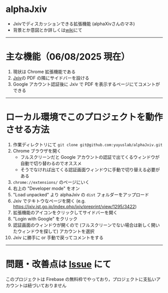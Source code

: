 # alphaJxiv
- Jxivでディスカッションできる拡張機能 (alphaXivさんのマネ)
- 背景とか意図とか詳しくは[wiki](https://github.com/yuyuslab/alphaJxiv/wiki)にて
---
# 主な機能（06/08/2025 現在）
1. 現状は Chrome 拡張機能である
2. [Jxiv](https://jxiv.jst.go.jp/index.php/jxiv)の PDF の隣にサイドバーを設ける
3. Google アカウント認証後に Jxiv で PDF を表示するページにてコメントができる
---
# ローカル環境でこのプロジェクトを動作させる方法
1. 作業ディレクトリにて `git clone git@github.com:yuyuslab/alphaJxiv.git`
2. Chrome ブラウザを開く
    - フルスクリーンだと Google アカウントの認証で出てくるウィンドウが自動で切り替わるのでオススメ
    - そうでなければ出てくる認証画面ウィンドウに手動で切り替える必要がある
3. `chrome://extensions/` のページにいく
4. 右上の "Developer mode" をオン
5. "Load unpacked" より alphaJxiv の `dist` フォルダーをアップロード
6. Jxiv でテキトウなページを開く (e.g. https://jxiv.jst.go.jp/index.php/jxiv/preprint/view/1295/3422)
7. 拡張機能のアイコンをクリックしてサイドバーを開く
8. "Login with Google" をクリック
9. 認証画面のウィンドウが開くので (フルスクリーンでない場合は新しく開いたウィンドウを探して) アカウントを選択
10. Jxiv に勝手に or 手動で戻ってコメントをする
---
# 問題・改善点は [Issue](https://github.com/yuyuslab/alphaJxiv/issues) にて
このプロジェクトは Firebase の無料枠でやっており，プロジェクトに支払いアカウントは紐づいておりません
